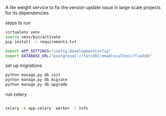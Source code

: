 A lite weight service to fix the version update issue in large scale projects for its dependencies

steps to run
```bash
virtualenv venv  
source venv/bin/activate  
pip install -r requirements.txt

export APP_SETTINGS="config.DevelopmentConfig"
export DATABASE_URL="postgresql://farid02:mma@localhost/flaskdb"
```
set up migrations
```bash
python manage.py db init
python manage.py db migrate
python manage.py db upgrade
```
run celery

```bash

celery -A app.celery  worker -l info

```
